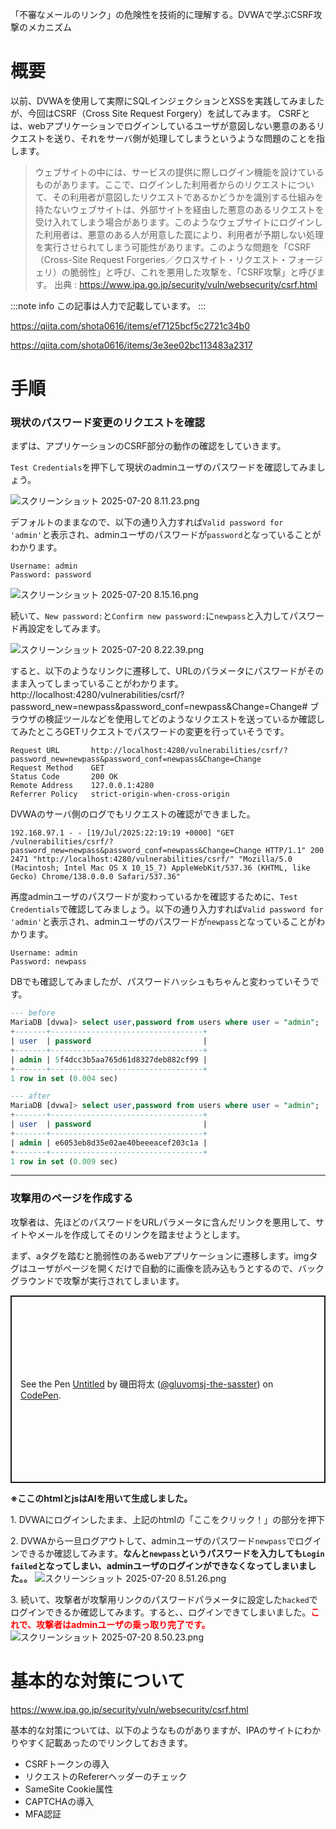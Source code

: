 「不審なメールのリンク」の危険性を技術的に理解する。DVWAで学ぶCSRF攻撃のメカニズム


# 概要

以前、DVWAを使用して実際にSQLインジェクションとXSSを実践してみましたが、今回はCSRF（Cross Site Request Forgery）を試してみます。
CSRFとは、webアプリケーションでログインしているユーザが意図しない悪意のあるリクエストを送り、それをサーバ側が処理してしまうというような問題のことを指します。
> ウェブサイトの中には、サービスの提供に際しログイン機能を設けているものがあります。ここで、ログインした利用者からのリクエストについて、その利用者が意図したリクエストであるかどうかを識別する仕組みを持たないウェブサイトは、外部サイトを経由した悪意のあるリクエストを受け入れてしまう場合があります。このようなウェブサイトにログインした利用者は、悪意のある人が用意した罠により、利用者が予期しない処理を実行させられてしまう可能性があります。このような問題を「CSRF（Cross-Site Request Forgeries／クロスサイト・リクエスト・フォージェリ）の脆弱性」と呼び、これを悪用した攻撃を、「CSRF攻撃」と呼びます。
出典 : https://www.ipa.go.jp/security/vuln/websecurity/csrf.html

:::note info
この記事は人力で記載しています。
:::

https://qiita.com/shota0616/items/ef7125bcf5c2721c34b0

https://qiita.com/shota0616/items/3e3ee02bc113483a2317



# 手順

### 現状のパスワード変更のリクエストを確認

まずは、アプリケーションのCSRF部分の動作の確認をしていきます。

`Test Credentials`を押下して現状のadminユーザのパスワードを確認してみましょう。

![スクリーンショット 2025-07-20 8.11.23.png](https://qiita-image-store.s3.ap-northeast-1.amazonaws.com/0/2620245/e2ec3aa0-3fcd-49b6-b0bd-9e0702af8add.png)

デフォルトのままなので、以下の通り入力すれば`Valid password for 'admin'`と表示され、adminユーザのパスワードが`password`となっていることがわかります。
```
Username: admin
Password: password
```

![スクリーンショット 2025-07-20 8.15.16.png](https://qiita-image-store.s3.ap-northeast-1.amazonaws.com/0/2620245/7b4dfb14-14a0-4831-bc41-b2513bae13ae.png)

続いて、`New password:`と`Confirm new password:`に`newpass`と入力してパスワード再設定をしてみます。

![スクリーンショット 2025-07-20 8.22.39.png](https://qiita-image-store.s3.ap-northeast-1.amazonaws.com/0/2620245/643c2cf4-2301-4f8c-b88e-f90c24f46eb9.png)

すると、以下のようなリンクに遷移して、URLのパラメータにパスワードがそのまま入ってしまっていることがわかります。
http://localhost:4280/vulnerabilities/csrf/?password_new=newpass&password_conf=newpass&Change=Change#
ブラウザの検証ツールなどを使用してどのようなリクエストを送っているか確認してみたところGETリクエストでパスワードの変更を行っていそうです。
```
Request URL       http://localhost:4280/vulnerabilities/csrf/?password_new=newpass&password_conf=newpass&Change=Change
Request Method    GET
Status Code       200 OK
Remote Address    127.0.0.1:4280
Referrer Policy   strict-origin-when-cross-origin
```

DVWAのサーバ側のログでもリクエストの確認ができました。
```nginx
192.168.97.1 - - [19/Jul/2025:22:19:19 +0000] "GET /vulnerabilities/csrf/?password_new=newpass&password_conf=newpass&Change=Change HTTP/1.1" 200 2471 "http://localhost:4280/vulnerabilities/csrf/" "Mozilla/5.0 (Macintosh; Intel Mac OS X 10_15_7) AppleWebKit/537.36 (KHTML, like Gecko) Chrome/138.0.0.0 Safari/537.36"
```

再度adminユーザのパスワードが変わっているかを確認するために、`Test Credentials`で確認してみましょう。以下の通り入力すれば`Valid password for 'admin'`と表示され、adminユーザのパスワードが`newpass`となっていることがわかります。
```
Username: admin
Password: newpass
```
DBでも確認してみましたが、パスワードハッシュもちゃんと変わっていそうです。
```sql
--- before
MariaDB [dvwa]> select user,password from users where user = "admin";
+-------+----------------------------------+
| user  | password                         |
+-------+----------------------------------+
| admin | 5f4dcc3b5aa765d61d8327deb882cf99 |
+-------+----------------------------------+
1 row in set (0.004 sec)

--- after
MariaDB [dvwa]> select user,password from users where user = "admin";
+-------+----------------------------------+
| user  | password                         |
+-------+----------------------------------+
| admin | e6053eb8d35e02ae40beeeacef203c1a |
+-------+----------------------------------+
1 row in set (0.009 sec)
```

---

### 攻撃用のページを作成する

攻撃者は、先ほどのパスワードをURLパラメータに含んだリンクを悪用して、サイトやメールを作成してそのリンクを踏ませようとします。

まず、aタグを踏むと脆弱性のあるwebアプリケーションに遷移します。imgタグはユーザがページを開くだけで自動的に画像を読み込もうとするので、バックグラウンドで攻撃が実行されてしまいます。

<p class="codepen" data-height="300" data-default-tab="html,result" data-slug-hash="PwPZOwb" data-pen-title="Untitled" data-user="gluvomsj-the-sasster" style="height: 300px; box-sizing: border-box; display: flex; align-items: center; justify-content: center; border: 2px solid; margin: 1em 0; padding: 1em;">
  <span>See the Pen <a href="https://codepen.io/gluvomsj-the-sasster/pen/PwPZOwb">
  Untitled</a> by 磯田将太 (<a href="https://codepen.io/gluvomsj-the-sasster">@gluvomsj-the-sasster</a>)
  on <a href="https://codepen.io">CodePen</a>.</span>
</p>
<script async src="https://public.codepenassets.com/embed/index.js"></script>

**※ここのhtmlとjsはAIを用いて生成しました。**

1\. DVWAにログインしたまま、上記のhtmlの「ここをクリック！」の部分を押下

2\. DVWAから一旦ログアウトして、adminユーザのパスワード`newpass`でログインできるか確認してみます。**なんと`newpass`というパスワードを入力しても`Login failed`となってしまい、adminユーザのログインができなくなってしまいました。。**
![スクリーンショット 2025-07-20 8.51.26.png](https://qiita-image-store.s3.ap-northeast-1.amazonaws.com/0/2620245/bd3b55a4-b4d5-4bff-9dd1-26e36d3a7a8f.png)

3\. 続いて、攻撃者が攻撃用リンクのパスワードパラメータに設定した`hacked`でログインできるか確認してみます。すると、、ログインできてしまいました。<font color="red">**これで、攻撃者はadminユーザの乗っ取り完了です。**</font>
![スクリーンショット 2025-07-20 8.50.23.png](https://qiita-image-store.s3.ap-northeast-1.amazonaws.com/0/2620245/172ab6ce-f93f-42f5-9bcf-ec5ac9c50f7e.png)


# 基本的な対策について

https://www.ipa.go.jp/security/vuln/websecurity/csrf.html

基本的な対策については、以下のようなものがありますが、IPAのサイトにわかりやすく記載あったのでリンクしておきます。
* CSRFトークンの導入
* リクエストのRefererヘッダーのチェック
* SameSite Cookie属性
* CAPTCHAの導入
* MFA認証
